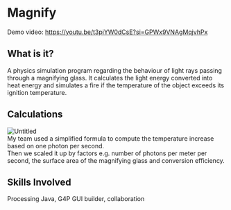 # Magnify   
Demo video: https://youtu.be/t3piYW0dCsE?si=GPWx9VNAgMqjvhPx   

## What is it?   
A physics simulation program regarding the behaviour of light rays passing through a magnifying glass. It calculates the light energy converted into heat energy and simulates a fire if the temperature of the object exceeds its ignition temperature. 

## Calculations   
![Untitled](https://s3-us-west-2.amazonaws.com/secure.notion-static.com/092cf8bb-8781-4fae-a109-7a26b68d1612/Untitled.png)   
My team used a simplified formula to compute the temperature increase based on one photon per second.   
Then we scaled it up by factors e.g. number of photons per meter per second, the surface area of the magnifying glass and conversion efficiency.   

## Skills Involved   
Processing Java, G4P GUI builder, collaboration
